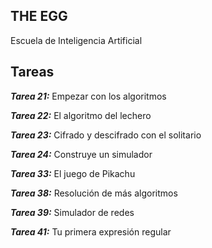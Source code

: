 ## THE EGG

Escuela de Inteligencia Artificial


## Tareas

***Tarea 21:*** Empezar con los algoritmos

***Tarea 22:*** El algoritmo del lechero

***Tarea 23:*** Cifrado y descifrado con el solitario

***Tarea 24:*** Construye un simulador

***Tarea 33:*** El juego de Pikachu

***Tarea 38:*** Resolución de más algoritmos

***Tarea 39:*** Simulador de redes

***Tarea 41:*** Tu primera expresión regular